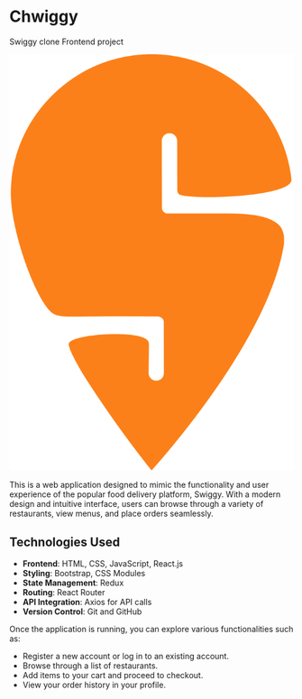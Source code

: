 # Chwiggy
Swiggy clone Frontend project

![Swiggy Clone Banner](https://github.com/cyriacjohn/Chwiggy/blob/main/logo.svg)

This is a web application designed to mimic the functionality and user experience of the popular food delivery platform, Swiggy. With a modern design and intuitive interface, users can browse through a variety of restaurants, view menus, and place orders seamlessly.

## Technologies Used

- **Frontend**: HTML, CSS, JavaScript, React.js
- **Styling**: Bootstrap, CSS Modules
- **State Management**: Redux
- **Routing**: React Router
- **API Integration**: Axios for API calls
- **Version Control**: Git and GitHub

Once the application is running, you can explore various functionalities such as:

- Register a new account or log in to an existing account.
- Browse through a list of restaurants.
- Add items to your cart and proceed to checkout.
- View your order history in your profile.
